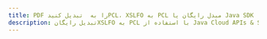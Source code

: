 ---title: PDF را به  تبدیل کنیدPCL، XSLFO به PCL مبدل رایگان یا Java SDKdescription: تبدیل رایگانXSLFO به PCL با استفاده از Java Cloud APIs & SDK همچنین اسناد PDF را در Cloud ایجاد، ویرایش و رندر کنید.---